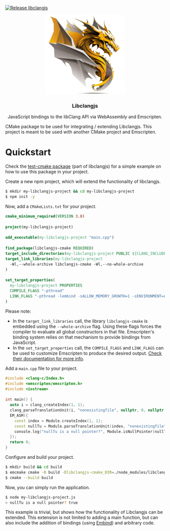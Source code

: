 [![Release libclangjs](https://github.com/donalffons/libclangjs/actions/workflows/build.yml/badge.svg)](https://github.com/donalffons/libclangjs/actions/workflows/build.yml)

<p align="center">
  <img src="https://github.com/donalffons/libclangjs/raw/dev/logo-transparent.png" alt="Logo" width="50%">

  <h3 align="center">Libclangjs</h3>

  <p align="center">
    JavaScript bindings to the libClang API via WebAssembly and Emscripten.
  </p>
</p>

CMake package to be used for integrating / extending Libclangjs. This project is meant to be used with another CMake project and Emscripten.

# Quickstart

Check the [test-cmake package](https://github.com/donalffons/libclangjs/tree/main/tests/test-cmake) (part of libclangjs) for a simple example on how to use this package in your project.

Create a new npm project, which will extend the functionality of libclangjs.

```sh
$ mkdir my-libclangjs-project && cd my-libclangjs-project
$ npm init -y
```

Now, add a `CMakeLists.txt` for your project.

```CMake
cmake_minimum_required(VERSION 3.8)

project(my-libclangjs-project)

add_executable(my-libclangjs-project "main.cpp")

find_package(libclangjs-cmake REQUIRED)
target_include_directories(my-libclangjs-project PUBLIC ${CLANG_INCLUDE_DIRS})
target_link_libraries(my-libclangjs-project
  -Wl,--whole-archive libclangjs-cmake -Wl,--no-whole-archive
)

set_target_properties(
  my-libclangjs-project PROPERTIES
  COMPILE_FLAGS "-pthread"
  LINK_FLAGS "-pthread -lembind -sALLOW_MEMORY_GROWTH=1 -sENVIRONMENT=node,worker"
)
```

Please note:
- In the `target_link_libraries` call, the library `libclangjs-cmake` is embedded using the `--whole-archive` flag. Using these flags forces the compiler to evaluate all global constructors in that file. Emscripten's binding system relies on that mechanism to provide bindings from JavaScript.
- In the `set_target_properties` call, the `COMPILE_FLAGS` and `LINK_FLAGS` can be used to customize Emscripten to produce the desired output. [Check their documentation for more info](https://emscripten.org/docs/api_reference/advanced-apis.html#settings-js).

Add a `main.cpp` file to your project.

```cpp
#include <clang-c/Index.h>
#include <emscripten/emscripten.h>
#include <iostream>

int main() {
  auto i = clang_createIndex(1, 1);
  clang_parseTranslationUnit(i, "nonexistingfile", nullptr, 0, nullptr, 0, 0);
  EM_ASM({
    const index = Module.createIndex(1, 1);
    const nullTu = Module.parseTranslationUnit(index, "nonexistingfile", null, null, 0);
    console.log("nullTu is a null pointer?", Module.isNullPointer(nullTu));
  });
  return 0;
}
```

Configure and build your project.

```sh
$ mkdir build && cd build
$ emcmake cmake -B build -Dlibclangjs-cmake_DIR=./node_modules/libclangjs-cmake
$ cmake --build build
```

Now, you can simply run the application.

```sh
$ node my-libclangjs-project.js
> nullTu is a null pointer? true
```

This example is trivial, but shows how the functionality of Libclangjs can be extended. This extension is not limited to adding a main function, but can also include the addition of bindings (using [Embind](https://emscripten.org/docs/porting/connecting_cpp_and_javascript/embind.html)) and arbitrary code.
